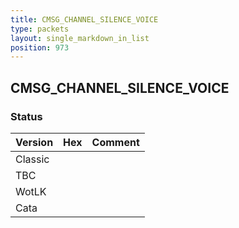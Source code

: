 ```yaml
---
title: CMSG_CHANNEL_SILENCE_VOICE
type: packets
layout: single_markdown_in_list
position: 973
---
```


## CMSG_CHANNEL_SILENCE_VOICE

### Status

Version | Hex | Comment
---------- | ---------- | ---------- 
Classic |  |  
TBC |  |  
WotLK |  |  
Cata |  |  
